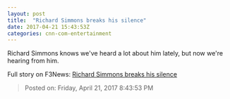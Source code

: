 ```yaml
---
layout: post
title:  "Richard Simmons breaks his silence"
date: 2017-04-21 15:43:53Z
categories: cnn-com-entertainment
---
```


Richard Simmons knows we've heard a lot about him lately, but now we're hearing from him.


Full story on F3News: [Richard Simmons breaks his silence](http://www.f3nws.com/n/BPgzDE)

> Posted on: Friday, April 21, 2017 8:43:53 PM
